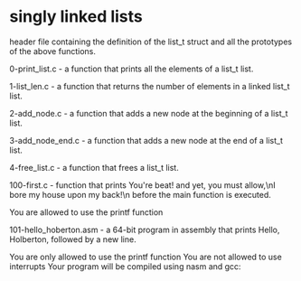 # singly linked lists

header file containing the definition of the list_t struct and all the prototypes of the above functions.

0-print_list.c - a function that prints all the elements of a list_t list.

1-list_len.c - a function that returns the number of elements in a linked list_t list.

2-add_node.c - a function that adds a new node at the beginning of a list_t list.

3-add_node_end.c - a function that adds a new node at the end of a list_t list.

4-free_list.c - a function that frees a list_t list.

100-first.c -  function that prints You're beat! and yet, you must allow,\nI bore my house upon my back!\n before the main function is executed.

You are allowed to use the printf function

101-hello_hoberton.asm -  a 64-bit program in assembly that prints Hello, Holberton, followed by a new line.

You are only allowed to use the printf function
You are not allowed to use interrupts
Your program will be compiled using nasm and gcc:


